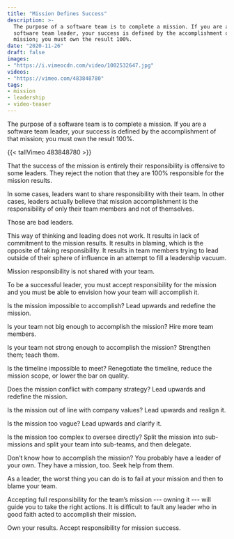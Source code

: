 ```yaml
---
title: "Mission Defines Success"
description: >-
  The purpose of a software team is to complete a mission. If you are a
  software team leader, your success is defined by the accomplishment of that
  mission; you must own the result 100%.
date: "2020-11-26"
draft: false
images:
- "https://i.vimeocdn.com/video/1002532647.jpg"
videos:
- "https://vimeo.com/483848780"
tags:
- mission
- leadership
- video-teaser
---
```



The purpose of a software team is to complete a mission. If you are a software
team leader, your success is defined by the accomplishment of that mission; you
must own the result 100%.

<!--more-->


{{< tallVimeo 483848780 >}}

That the success of the mission is entirely their responsibility is offensive
to some leaders. They reject the notion that they are 100% responsible for the
mission results.

In some cases, leaders want to share responsibility with their team. In other
cases, leaders actually believe that mission accomplishment is the
responsibility of only their team members and not of themselves.

Those are bad leaders.

This way of thinking and leading does not work. It results in lack of
commitment to the mission results. It results in blaming, which is the opposite
of taking responsibility. It results in team members trying to lead outside of
their sphere of influence in an attempt to fill a leadership vacuum.

Mission responsibility is not shared with your team.

To be a successful leader, you must accept responsibility for the mission and
you must be able to envision how your team will accomplish it.

Is the mission impossible to accomplish? Lead upwards and redefine the mission.

Is your team not big enough to accomplish the mission? Hire more team members.

Is your team not strong enough to accomplish the mission? Strengthen them;
teach them.

Is the timeline impossible to meet? Renegotiate the timeline, reduce the
mission scope, or lower the bar on quality.

Does the mission conflict with company strategy? Lead upwards and redefine the
mission.

Is the mission out of line with company values? Lead upwards and realign it.

Is the mission too vague? Lead upwards and clarify it.

Is the mission too complex to oversee directly? Split the mission into
sub-missions and split your team into sub-teams, and then delegate.

Don’t know how to accomplish the mission? You probably have a leader of your
own. They have a mission, too. Seek help from them.

As a leader, the worst thing you can do is to fail at your mission and then to
blame your team.

Accepting full responsibility for the team’s mission --- owning it --- will
guide you to take the right actions. It is difficult to fault any leader who in
good faith acted to accomplish their mission.

Own your results. Accept responsibility for mission success.
